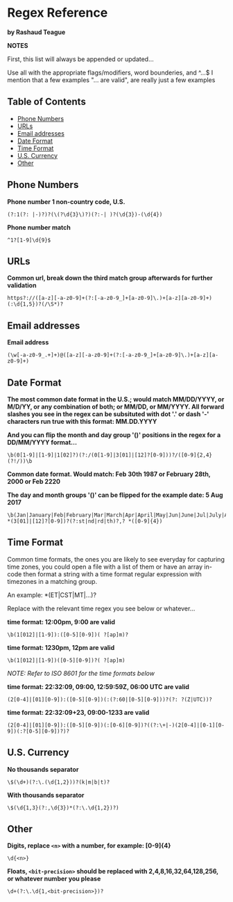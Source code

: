 # Regex Reference
**by Rashaud Teague**

**NOTES**

First, this list will always be appended or updated...

Use all with the appropriate flags/modifiers, word bounderies, and ^...$
I mention that a few examples "... are valid", are really just a few examples

## Table of Contents
* [Phone Numbers](#phone-numbers)
* [URLs](#urls)
* [Email addresses](#email-addresses)
* [Date Format](#date-format)
* [Time Format](#time-format)
* [U.S. Currency](#us-currency)
* [Other](#other)

## Phone Numbers
**Phone number 1 non-country code, U.S.**
```
(?:1(?: |-)?)?(\(?\d{3}\)?)(?:-| )?(\d{3})-(\d{4})
```
**Phone number match**
```
^1?[1-9]\d{9}$
```

## URLs
**Common url, break down the third match group afterwards for further validation**
```
https?://([a-z][-a-z0-9]+(?:[-a-z0-9_]+[a-z0-9]\.)+[a-z][a-z0-9]+)(:\d{1,5})?(/\S*)?
```

## Email addresses
**Email address**
```
(\w[-a-z0-9_.+]+)@([a-z][-a-z0-9]+(?:[-a-z0-9_]+[a-z0-9]\.)+[a-z][a-z0-9]+)
```

## Date Format
**The most common date format in the U.S.; would match MM/DD/YYYY, or M/D/YY, or any combination of both; or MM/DD, or MM/YYYY. All forward slashes you see in the regex can be subsituted with dot '.' or dash '-' characters run true with this format: MM.DD.YYYY**

**And you can flip the month and day group '()' positions in the regex for a DD/MM/YYYY format...**
```
\b(0[1-9]|[1-9]|1[02]?)(?:/(0[1-9]|3[01]|[12]?[0-9]))?/([0-9]{2,4}(?!/))\b
```
**Common date format. Would match: Feb 30th 1987 or February 28th, 2000 or Feb 2220**

**The day and month groups '()' can be flipped for the example date: 5 Aug 2017**
```
\b(Jan|January|Feb|February|Mar|March|Apr|April|May|Jun|June|Jul|July|Aug|August|Sep|September|Oct|October|Nov|November|Dec|December)\b *(3[01]|[12]?[0-9])?(?:st|nd|rd|th)?,? *([0-9]{4})
```
## Time Format
Common time formats, the ones you are likely to see everyday for capturing time zones, you could open a file with a list of them or have an array in-code then format a string with a time format regular expression with timezones in a matching group.

An example:<timeregex> *(ET|CST|MT|...)?

Replace <timeregex> with the relevant time regex you see below or whatever...

**time format: 12:00pm, 9:00 are valid**
```
\b(1[012]|[1-9]):([0-5][0-9])( ?[ap]m)?
```
**time format: 1230pm, 12pm are valid**
```
\b(1[012]|[1-9])([0-5][0-9])?( ?[ap]m)
```

*NOTE: Refer to ISO 8601 for the time formats below* 

**time format: 22:32:09, 09:00, 12:59:59Z, 06:00 UTC are valid**
```
(2[0-4]|[01][0-9]):([0-5][0-9])(:(?:60|[0-5][0-9]))?(?: ?(Z|UTC))?
```
**time format: 22:32:09+23, 09:00-1233 are valid**
```
(2[0-4]|[01][0-9]):([0-5][0-9])(:[0-6][0-9])?((?:\+|-)(2[0-4]|[0-1][0-9])(:?[0-5][0-9])?)?
```

## U.S. Currency
**No thousands separator**
```
\$(\d+)(?:\.(\d{1,2}))?(k|m|b|t)?
```
**With thousands separator**
```
\$(\d{1,3}(?:,\d{3})*(?:\.\d{1,2})?)
```

## Other

**Digits, replace `<n>` with a number, for example: [0-9]{4}**
```
\d{<n>}
```

**Floats, `<bit-precision>` should be replaced with 2,4,8,16,32,64,128,256, or whatever number you please**
```
\d+(?:\.\d{1,<bit-precision>})?
```

